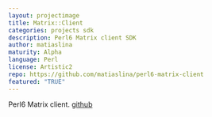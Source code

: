 ```yaml
---
layout: projectimage
title: Matrix::Client
categories: projects sdk
description: Perl6 Matrix client SDK
author: matiaslina
maturity: Alpha
language: Perl
license: Artistic2
repo: https://github.com/matiaslina/perl6-matrix-client
featured: "TRUE"
---
```


Perl6 Matrix client. [github](https://github.com/matiaslina/perl6-matrix-client)
